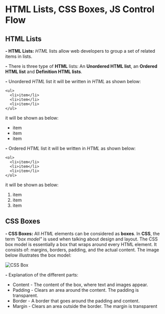 # HTML Lists, CSS Boxes, JS Control Flow
## HTML Lists

**- HTML Lists:** *HTML* lists allow web developers to group a set of related items in lists.

**-** There is three type of **HTML** lists: An **Unordered HTML list**, an **Ordered HTML list** and **Definition HTML lists**.

**-** Unordered *HTML* list it will be written in *HTML* as shown below:
```
<ul>
  <li>item</li>
  <li>item</li>
  <li>item</li>
</ul>  
```
it will be shown as below:

* item
* item
* item

**-** Ordered *HTML* list it will be written in *HTML* as shown below:
```
<ol>
  <li>item</li>
  <li>item</li>
  <li>item</li>
</ol> 
```
it will be shown as below:
1. item 
2. item 
3. item

## CSS Boxes

**- CSS Boxes:** All *HTML* elements can be considered as **boxes**.
In **CSS**, the term *"box model"* is used when talking about design and layout.
The CSS box model is essentially a box that wraps around every HTML element. It consists of: margins, borders, padding, and the actual content. The image below illustrates the box model:

![CSS Box](https://th.bing.com/th/id/R10c602a71d1e435aba6a495cb4251e69?rik=z1OM3HjKoZ3tzw&pid=ImgRaw)

**-** Explanation of the different parts:

* Content - The content of the box, where text and images appear.  
* Padding - Clears an area around the content. The padding is transparent.  
* Border - A border that goes around the padding and content.  
* Margin - Clears an area outside the border. The margin is transparent